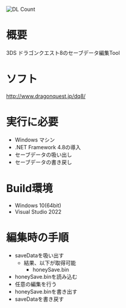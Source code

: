 ![DL Count](https://img.shields.io/github/downloads/turtle-insect/DQ8/total.svg)

# 概要
3DS ドラゴンクエスト8のセーブデータ編集Tool

# ソフト
http://www.dragonquest.jp/dq8/

# 実行に必要
* Windows マシン
* .NET Framework 4.8の導入
* セーブデータの吸い出し
* セーブデータの書き戻し

# Build環境
* Windows 10(64bit)
* Visual Studio 2022

# 編集時の手順
* saveDataを吸い出す
   * 結果、以下が取得可能
      * honeySave.bin
* honeySave.binを読み込む
* 任意の編集を行う
* honeySave.binを書き出す
* saveDataを書き戻す
